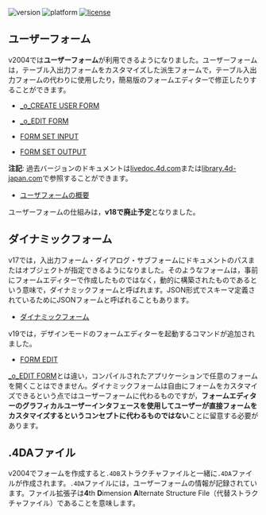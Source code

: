 ![version](https://img.shields.io/badge/version-19%2B-5682DF)
![platform](https://img.shields.io/static/v1?label=platform&message=mac-intel%20|%20mac-arm%20|%20win-64&color=blue)
[![license](https://img.shields.io/github/license/miyako/4d-tips-4DA)](LICENSE)

## ユーザーフォーム

v2004では**ユーザーフォーム**が利用できるようになりました。ユーザーフォームは，テーブル入出力フォームをカスタマイズした派生フォームで，テーブル入出力フォームの代わりに使用したり，簡易版のフォームエディターで修正したりすることができます。

* [\_o_CREATE USER FORM](https://doc.4d.com/4Dv19/4D/19.5/o-CREATE-USER-FORM.301-6136499.ja.html)

* [\_o_EDIT FORM](https://doc.4d.com/4Dv19/4D/19.5/o-EDIT-FORM.301-6136464.ja.html)

* [FORM SET INPUT](https://doc.4d.com/4Dv19/4D/19.5/FORM-SET-INPUT.301-6136695.ja.html)

* [FORM SET OUTPUT](https://doc.4d.com/4Dv19/4D/19.5/FORM-SET-OUTPUT.301-6136701.ja.html)

**注記**: 過去バージョンのドキュメントは[livedoc.4d.com](https://livedoc.4d.com)または[library.4d-japan.com](https://library.4d-japan.com/REFERENCE/)で参照することができます。

* [ユーザフォームの概要](https://livedoc.4d.com/--14.4/-/-.300-2511952.ja.html)

ユーザーフォームの仕組みは，**v18で廃止予定**となりました。

## ダイナミックフォーム

v17では，入出力フォーム・ダイアログ・サブフォームにドキュメントのパスまたはオブジェクトが指定できるようになりました。そのようなフォームは，事前にフォームエディターで作成したものではなく，動的に構築されたものであるという意味で，ダイナミックフォームと呼ばれます。JSON形式でスキーマ定義されているためにJSONフォームと呼ばれることもあります。

* [ダイナミックフォーム](https://doc.4d.com/4Dv19/4D/19/Dynamic-Forms.300-5416668.ja.html)

v19では，デザインモードのフォームエディターを起動するコマンドが追加されました。

* [FORM EDIT](https://doc.4d.com/4Dv19/4D/19.5/FORM-EDIT.301-6137414.ja.html)

[\_o_EDIT FORM](https://doc.4d.com/4Dv19/4D/19.5/o-EDIT-FORM.301-6136464.ja.html)とは違い，コンパイルされたアプリケーションで任意のフォームを開くことはできません。ダイナミックフォームは自由にフォームをカスタマイズできるという点ではユーザーフォームに代わるものですが，**フォームエディターのグラフィカルユーザーインタフェースを使用してユーザーが直接フォームをカスタマイズするというコンセプトに代わるものではない**ことに留意する必要があります。

## .4DAファイル

v2004でフォームを作成すると`.4DB`ストラクチャファイルと一緒に`.4DA`ファイルが作成されます。`.4DA`ファイルには，ユーザーフォームの情報が記録されています。ファイル拡張子は**4**th **D**imension **A**lternate Structure File（代替ストラクチャファイル）であることを意味します。


